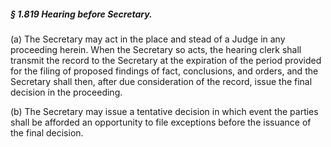 ##### § 1.819 Hearing before Secretary. #####

(a) The Secretary may act in the place and stead of a Judge in any proceeding herein. When the Secretary so acts, the hearing clerk shall transmit the record to the Secretary at the expiration of the period provided for the filing of proposed findings of fact, conclusions, and orders, and the Secretary shall then, after due consideration of the record, issue the final decision in the proceeding.

(b) The Secretary may issue a tentative decision in which event the parties shall be afforded an opportunity to file exceptions before the issuance of the final decision.